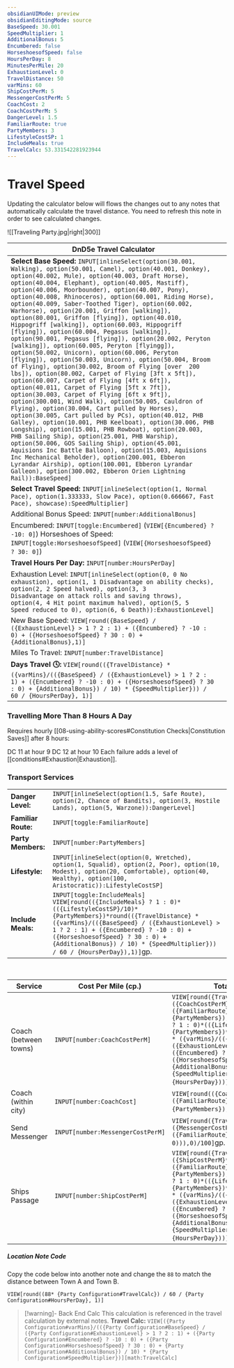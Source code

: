 ```yaml
---
obsidianUIMode: preview
obsidianEditingMode: source
BaseSpeed: 30.001
SpeedMultiplier: 1
AdditionalBonus: 5
Encumbered: false
HorseshoesofSpeed: false
HoursPerDay: 8
MinutesPerMile: 20
ExhaustionLevel: 0
TravelDistance: 50
varMins: 60
ShipCostPerM: 5
MessengerCostPerM: 5
CoachCost: 2
CoachCostPerM: 5
DangerLevel: 1.5
FamiliarRoute: true
PartyMembers: 3
LifestyleCostSP: 1
IncludeMeals: true
TravelCalc: 53.331542281923944
---
```


# Travel Speed
Updating the calculator below will flows the changes out to any notes that automatically calculate the travel distance. You need to refresh this note in order to see calculated changes. 

![[Traveling Party.jpg|right|300]]

| DnD5e Travel Calculator                                                                                                                                                                                                                                                                                                                                                                                                                                                                                                                                                                                                                                                                                                                                                                                                                                                                                                                                                                                                                                                                                                                                                                                                                                                                                                                                                                                                                                                                                                                                                                                                                                                          |     |
| -------------------------------------------------------------------------------------------------------------------------------------------------------------------------------------------------------------------------------------------------------------------------------------------------------------------------------------------------------------------------------------------------------------------------------------------------------------------------------------------------------------------------------------------------------------------------------------------------------------------------------------------------------------------------------------------------------------------------------------------------------------------------------------------------------------------------------------------------------------------------------------------------------------------------------------------------------------------------------------------------------------------------------------------------------------------------------------------------------------------------------------------------------------------------------------------------------------------------------------------------------------------------------------------------------------------------------------------------------------------------------------------------------------------------------------------------------------------------------------------------------------------------------------------------------------------------------------------------------------------------------------------------------------------------------- | --- |
| **Select Base Speed:** `INPUT[inlineSelect(option(30.001, Walking), option(50.001, Camel), option(40.001, Donkey), option(40.002, Mule), option(40.003, Draft Horse), option(40.004, Elephant), option(40.005, Mastiff), option(40.006, Moorbounder), option(40.007, Pony), option(40.008, Rhinoceros), option(60.001, Riding Horse), option(40.009, Saber-Toothed Tiger), option(60.002, Warhorse), option(20.001, Griffon [walking]), option(80.001, Griffon [flying]), option(40.010, Hippogriff [walking]), option(60.003, Hippogriff [flying]), option(60.004, Pegasus [walking]), option(90.001, Pegasus [flying]), option(20.002, Peryton [walking]), option(60.005, Peryton [flyingg]), option(50.002, Unicorn), option(60.006, Peryton [flying]), option(50.003, Unicorn), option(50.004, Broom of Flying), option(30.002, Broom of Flying [over  200 lbs]), option(80.002, Carpet of Flying [3ft x 5ft]), option(60.007, Carpet of Flying [4ft x 6ft]), option(40.011, Carpet of Flying [5ft x 7ft]), option(30.003, Carpet of Flying [6ft x 9ft]), option(300.001, Wind Walk), option(50.005, Cauldron of Flying), option(30.004, Cart pulled by Horses), option(30.005, Cart pulled by PCs), option(40.012, PHB Galley), option(10.001, PHB Keelboat), option(30.006, PHB Longship), option(15.001, PHB Rowboat), option(20.003, PHB Sailing Ship), option(25.001, PHB Warship), option(50.006, GOS Sailing Ship), option(45.001, Aquisions Inc Battle Balloon), option(15.003, Aquisions Inc Mechanical Beholder), option(200.001, Ebberon Lyrandar Airship), option(100.001, Ebberon Lyrandar Galleon), option(300.002, Ebberon Orien Lightning Rail)):BaseSpeed]` |     |
| **Select Travel Speed:** `INPUT[inlineSelect(option(1, Normal Pace), option(1.333333, Slow Pace), option(0.666667, Fast Pace), showcase):SpeedMultiplier]`                                                                                                                                                                                                                                                                                                                                                                                                                                                                                                                                                                                                                                                                                                                                                                                                                                                                                                                                                                                                                                                                                                                                                                                                                                                                                                                                                                                                                                                                                                                       |     |
| Additional Bonus Speed: `INPUT[number:AdditionalBonus]`                                                                                                                                                                                                                                                                                                                                                                                                                                                                                                                                                                                                                                                                                                                                                                                                                                                                                                                                                                                                                                                                                                                                                                                                                                                                                                                                                                                                                                                                                                                                                                                                                          |     |
| Encumbered: `INPUT[toggle:Encumbered]` (`VIEW[{Encumbered} ? -10: 0]`) Horseshoes of Speed: `INPUT[toggle:HorseshoesofSpeed]` (`VIEW[{HorseshoesofSpeed} ? 30: 0]`)                                                                                                                                                                                                                                                                                                                                                                                                                                                                                                                                                                                                                                                                                                                                                                                                                                                                                                                                                                                                                                                                                                                                                                                                                                                                                                                                                                                                                                                                                                              |     |
| **Travel Hours Per Day:** `INPUT[number:HoursPerDay]`                                                                                                                                                                                                                                                                                                                                                                                                                                                                                                                                                                                                                                                                                                                                                                                                                                                                                                                                                                                                                                                                                                                                                                                                                                                                                                                                                                                                                                                                                                                                                                                                                            |     |
| Exhaustion Level: `INPUT[inlineSelect(option(0, 0 No exhaustion), option(1, 1 Disadvantage on ability checks), option(2, 2 Speed halved), option(3, 3 Disadvantage on attack rolls and saving throws), option(4, 4 Hit point maximum halved), option(5, 5 Speed reduced to 0), option(6, 6 Death)):ExhaustionLevel]`                                                                                                                                                                                                                                                                                                                                                                                                                                                                                                                                                                                                                                                                                                                                                                                                                                                                                                                                                                                                                                                                                                                                                                                                                                                                                                                                                             |     |
| New Base Speed: `VIEW[round({BaseSpeed} / ({ExhaustionLevel} > 1 ? 2 : 1) + ({Encumbered} ? -10 : 0) + ({HorseshoesofSpeed} ? 30 : 0) + {AdditionalBonus},1)]`                                                                                                                                                                                                                                                                                                                                                                                                                                                                                                                                                                                                                                                                                                                                                                                                                                                                                                                                                                                                                                                                                                                                                                                                                                                                                                                                                                                                                                                                                                                   |     |
| Miles To Travel:  `INPUT[number:TravelDistance]`                                                                                                                                                                                                                                                                                                                                                                                                                                                                                                                                                                                                                                                                                                                                                                                                                                                                                                                                                                                                                                                                                                                                                                                                                                                                                                                                                                                                                                                                                                                                                                                                                                 |     |
| **Days Travel 🕓:** `VIEW[round(({TravelDistance} * ({varMins}/(({BaseSpeed} / ({ExhaustionLevel} > 1 ? 2 : 1) + ({Encumbered} ? -10 : 0) + ({HorseshoesofSpeed} ? 30 : 0) + {AdditionalBonus}) / 10) * {SpeedMultiplier})) / 60 / {HoursPerDay}, 1)]`                                                                                                                                                                                                                                                                                                                                                                                                                                                                                                                                                                                                                                                                                                                                                                                                                                                                                                                                                                                                                                                                                                                                                                                                                                                                                                                                                                                                                           |     |

### Travelling More Than 8 Hours A Day
Requires hourly [[08-using-ability-scores#Constitution Checks|Constitution Saves]]  after 8 hours:

DC 11 at hour 9
DC 12 at hour 10
Each failure adds a level of [[conditions#Exhaustion|Exhaustion]].

### Transport Services

|                     |                                                                                                                                        |
| ------------------- | -------------------------------------------------------------------------------------------------------------------------------------- |
| **Danger Level:**   | `INPUT[inlineSelect(option(1.5, Safe Route), option(2, Chance of Bandits), option(3, Hostile Lands), option(5, Warzone)):DangerLevel]` |
| **Familiar Route:** | `INPUT[toggle:FamiliarRoute]`                                                                                                          |
| **Party Members:** | `INPUT[number:PartyMembers]`                                                                                                           |
| **Lifestyle:**   | `INPUT[inlineSelect(option(0, Wretched), option(1, Squalid), option(2, Poor), option(10, Modest), option(20, Comfortable), option(40, Wealthy), option(100, Aristocratic)):LifestyleCostSP]` |
| **Include Meals:** | `INPUT[toggle:IncludeMeals]` `VIEW[round(({IncludeMeals} ? 1 : 0)*(({LifestyleCostSP}/10)*{PartyMembers})*round(({TravelDistance} * ({varMins}/(({BaseSpeed} / ({ExhaustionLevel} > 1 ? 2 : 1) + ({Encumbered} ? -10 : 0) + ({HorseshoesofSpeed} ? 30 : 0) + {AdditionalBonus}) / 10) * {SpeedMultiplier})) / 60 / {HoursPerDay}),1)]`gp.                                                                                                          |
<br>

| Service               | Cost Per Mile (cp.)                     | Total Cost gp.cp |
| --------------------- | --------------------------------- | ---------- |
| Coach (between towns) | `INPUT[number:CoachCostPerM]`     | `VIEW[round({TravelDistance}*({CoachCostPerM}*({DangerLevel}+({FamiliarRoute} ? -0.5 : 0))*{PartyMembers}),0)/100+(({IncludeMeals} ? 1 : 0)*(({LifestyleCostSP}/10)*{PartyMembers})*round(({TravelDistance} * ({varMins}/(({BaseSpeed} / ({ExhaustionLevel} > 1 ? 2 : 1) + ({Encumbered} ? -10 : 0) + ({HorseshoesofSpeed} ? 30 : 0) + {AdditionalBonus}) / 10) * {SpeedMultiplier})) / 60 / {HoursPerDay}))]`gp.            |
| Coach (within city)   | `INPUT[number:CoachCost]`         | `VIEW[round(({CoachCost}*({DangerLevel}+({FamiliarRoute} ? -0.5 : 0))*{PartyMembers}),0)/100]`gp.          |
| Send Messenger        | `INPUT[number:MessengerCostPerM]` | `VIEW[round({TravelDistance}*({MessengerCostPerM}*({DangerLevel}+({FamiliarRoute} ? -0.5 : 0))),0)/100]`gp.           |
| Ships Passage         | `INPUT[number:ShipCostPerM]`      | `VIEW[round({TravelDistance}*({ShipCostPerM}*({DangerLevel}+({FamiliarRoute} ? -0.5 : 0))*{PartyMembers}),0)/100+(({IncludeMeals} ? 1 : 0)*(({LifestyleCostSP}/10)*{PartyMembers})*round(({TravelDistance} * ({varMins}/(({BaseSpeed} / ({ExhaustionLevel} > 1 ? 2 : 1) + ({Encumbered} ? -10 : 0) + ({HorseshoesofSpeed} ? 30 : 0) + {AdditionalBonus}) / 10) * {SpeedMultiplier})) / 60 / {HoursPerDay}))]`gp.           |

##### Location Note Code
Copy the code below into another note and change the `88` to match the distance between Town A and Town B. 

`VIEW[round((88* {Party Configuration#TravelCalc}) / 60 / {Party Configuration#HoursPerDay}, 1)]`

> [!warning]- Back End Calc
> This calculation is referenced in the travel calculation by external notes. 
> **Travel Calc:** `VIEW[({Party Configuration#varMins}/(({Party Configuration#BaseSpeed} / ({Party Configuration#ExhaustionLevel} > 1 ? 2 : 1) + ({Party Configuration#Encumbered} ? -10 : 0) + ({Party Configuration#HorseshoesofSpeed} ? 30 : 0) + {Party Configuration#AdditionalBonus}) / 10) * {Party Configuration#SpeedMultiplier})][math:TravelCalc]`
